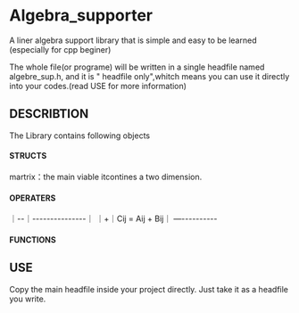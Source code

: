 # Algebra_supporter
A liner algebra support library that is simple and easy to be learned (especially for cpp beginer)

The whole file(or programe) will be written in a single headfile named algebre_sup.h, and it is " headfile only",whitch means you can use it directly into your codes.(read USE for more information)
## DESCRIBTION
The Library contains following objects
#### STRUCTS
martrix：the main viable itcontines a two dimension. 

#### OPERATERS
｜--｜---------------｜
｜+｜Cij = Aij + Bij｜
—----------

#### FUNCTIONS

## USE
Copy the main headfile inside your project directly. Just take it as a headfile you write.
